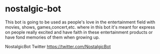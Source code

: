 # nostalgic-bot

This bot is going to be used as people's love in the entertainment field with movies, shows, games,concert,etc. where in this bot it's meant for express on people really excited and have faith in these entertainment products or have fond memories of them when growing up.

NostalgicBot Twitter 
https://twitter.com/NostalgicBot
